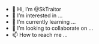 - 👋 Hi, I’m @SkTraitor
- 👀 I’m interested in ...
- 🌱 I’m currently learning ...
- 💞️ I’m looking to collaborate on ...
- 📫 How to reach me ...

<!---
SkTraitor/SkTraitor is a ✨ special ✨ repository because its `README.md` (this file) appears on your GitHub profile.
You can click the Preview link to take a look at your changes.
--->
